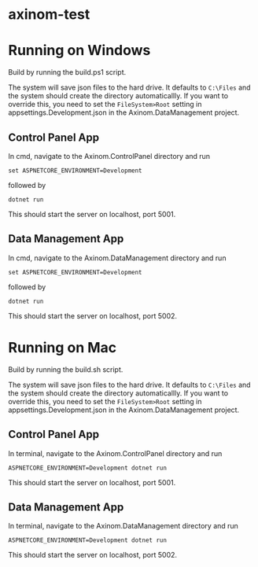 # axinom-test

# Running on Windows
Build by running the build.ps1 script.

The system will save json files to the hard drive. It defaults to `C:\Files` and the system should create the directory automaticallly. If you want to override this, you need to set the `FileSystem>Root` setting in appsettings.Development.json in the Axinom.DataManagement project.

## Control Panel App
In cmd, navigate to the Axinom.ControlPanel directory and run 

`set ASPNETCORE_ENVIRONMENT=Development`

followed by 

`dotnet run`

This should start the server on localhost, port 5001. 

## Data Management App
In cmd, navigate to the Axinom.DataManagement directory and run 

`set ASPNETCORE_ENVIRONMENT=Development`

followed by 

`dotnet run`

This should start the server on localhost, port 5002. 

# Running on Mac

Build by running the build.sh script.

The system will save json files to the hard drive. It defaults to `C:\Files` and the system should create the directory automaticallly. If you want to override this, you need to set the `FileSystem>Root` setting in appsettings.Development.json in the Axinom.DataManagement project.

## Control Panel App
In terminal, navigate to the Axinom.ControlPanel directory and run 

`ASPNETCORE_ENVIRONMENT=Development dotnet run`

This should start the server on localhost, port 5001. 

## Data Management App
In terminal, navigate to the Axinom.DataManagement directory and run 

`ASPNETCORE_ENVIRONMENT=Development dotnet run`

This should start the server on localhost, port 5002. 
